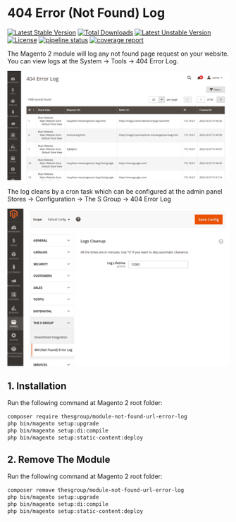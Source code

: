 # 404 Error (Not Found) Log
[![Latest Stable Version](https://poser.pugx.org/thesgroup/module-not-found-url-error-log/v/stable)](https://packagist.org/packages/thesgroup/module-not-found-url-error-log)
[![Total Downloads](https://poser.pugx.org/thesgroup/module-not-found-url-error-log/downloads)](https://packagist.org/packages/thesgroup/module-not-found-url-error-log)
[![Latest Unstable Version](https://poser.pugx.org/thesgroup/module-not-found-url-error-log/v/unstable)](https://packagist.org/packages/thesgroup/module-not-found-url-error-log)
[![License](https://poser.pugx.org/thesgroup/module-not-found-url-error-log/license)](https://packagist.org/packages/thesgroup/module-not-found-url-error-log)
[![pipeline status](https://gitlab.com/sashas777/module-not-found-url-error-log/badges/master/pipeline.svg)](https://gitlab.com/sashas777/module-not-found-url-error-log/-/commits/master)
[![coverage report](https://gitlab.com/sashas777/module-not-found-url-error-log/badges/master/coverage.svg)](https://gitlab.com/sashas777/module-not-found-url-error-log/-/commits/master)

The Magento 2 module will log any not found page request on your website. You can view logs at the System -> Tools -> 404 Error Log. 
 

![](https://github.com/sashas777/assets/raw/master/404_error_log.png)

The log cleans by a cron task which can be configured at the admin panel Stores -> Configuration -> The S Group -> 404 Error Log

![](https://github.com/sashas777/assets/raw/master/404_error_log_cleanup.png)

## 1. Installation

Run the following command at Magento 2 root folder:

```
composer require thesgroup/module-not-found-url-error-log
php bin/magento setup:upgrade
php bin/magento setup:di:compile
php bin/magento setup:static-content:deploy
```

## 2. Remove The Module

Run the following command at Magento 2 root folder:

```
composer remove thesgroup/module-not-found-url-error-log
php bin/magento setup:upgrade
php bin/magento setup:di:compile
php bin/magento setup:static-content:deploy
```
